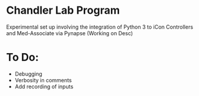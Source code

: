 # Chandler Lab Program
 Experimental set up involving the integration of Python 3 to iCon Controllers and Med-Associate via Pynapse
 (Working on Desc)

# To Do:
 - Debugging
 - Verbosity in comments
 - Add recording of inputs
